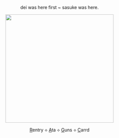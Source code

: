 <div align="center">



dei was here first ~ sasuke was here.
<p align="center"> <img width="340" src="https://github.com/user-attachments/assets/419eab0b-40a5-4699-bfa4-5b5546ebea8e"/>

[R](https://rentry.co/obitouchiha)entry ⟡ [A](https://obito.atabook.org/)ta ⟡ [G](https://guns.lol/derealization)uns ⟡ [C](https://derealize.carrd.co/)arrd
